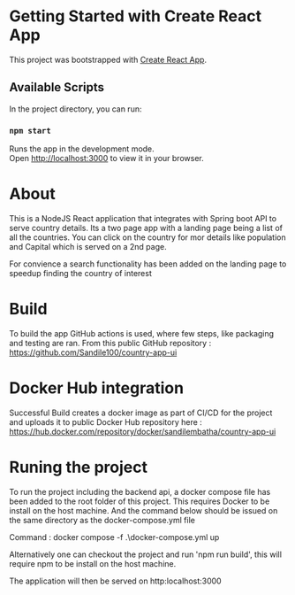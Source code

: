 # Getting Started with Create React App

This project was bootstrapped with [Create React App](https://github.com/facebook/create-react-app).

## Available Scripts

In the project directory, you can run:

### `npm start`

Runs the app in the development mode.\
Open [http://localhost:3000](http://localhost:3000) to view it in your browser.

# About

This is a NodeJS React application that integrates with Spring boot API to serve country details. Its a two page app with a landing page being a list of all the countries. You can click on the country for mor details like population and Capital which is served on a 2nd page.

For convience a search functionality has been added on the landing page to speedup finding the country of interest

# Build

To build the app GitHub actions is used, where few steps, like packaging and testing are ran. From this public GitHub repository : https://github.com/Sandile100/country-app-ui

# Docker Hub integration

Successful Build creates a docker image as part of CI/CD for the project and uploads it to public Docker Hub repository here : https://hub.docker.com/repository/docker/sandilembatha/country-app-ui

# Runing the project

To run the project including the backend api, a docker compose file has been added to the root folder of this project. This requires Docker to be install on the host machine. And the command below should be issued on the same directory as the docker-compose.yml file 

Command : docker compose -f .\docker-compose.yml up

Alternatively one can checkout the project and run 'npm run build', this will require npm to be install on the host machine.

The application will then be served on http:localhost:3000